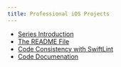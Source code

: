 ```yaml
---
title: Professional iOS Projects
---
```


* [Series Introduction](/posts/2019/1/new-series-professional-ios-projects/)
* [The README File](/posts/2019/1/professional-ios-projects-the-readme-file/)
* [Code Consistency with SwiftLint](/posts/2019/1/professional-ios-projects-code-consistency-with-swiftlint/)
* [Code Documenation](/posts/2019/2/professional-ios-projects-code-documentation/)

